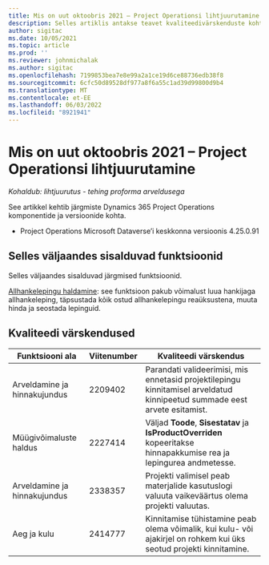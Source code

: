 ```yaml
---
title: Mis on uut oktoobris 2021 – Project Operationsi lihtjuurutamine
description: Selles artiklis antakse teavet kvaliteedivärskenduste kohta, mis on saadaval Project Operations lite juurutuse 2021. aasta oktoobri väljaandes.
author: sigitac
ms.date: 10/05/2021
ms.topic: article
ms.prod: ''
ms.reviewer: johnmichalak
ms.author: sigitac
ms.openlocfilehash: 7199853bea7e8e99a2a1ce19d6ce88736edb38f8
ms.sourcegitcommit: 6cfc50d89528df977a8f6a55c1ad39d99800d9b4
ms.translationtype: MT
ms.contentlocale: et-EE
ms.lasthandoff: 06/03/2022
ms.locfileid: "8921941"
---
```

# <a name="whats-new-october-2021---project-operations-lite-deployment"></a>Mis on uut oktoobris 2021 – Project Operationsi lihtjuurutamine

_Kohaldub: lihtjuurutus - tehing proforma arveldusega_

See artikkel kehtib järgmiste Dynamics 365 Project Operations komponentide ja versioonide kohta.

  - Project Operations Microsoft Dataverse’i keskkonna versioonis 4.25.0.91


## <a name="features-included-in-this-release"></a>Selles väljaandes sisalduvad funktsioonid

Selles väljaandes sisalduvad järgmised funktsioonid.

[Allhankelepingu haldamine](../subcontracting/managing-subcontracts-overview.md): see funktsioon pakub võimalust luua hankijaga allhankeleping, täpsustada kõik ostud allhankelepingu reaüksustena, muuta hinda ja seostada lepinguid.


## <a name="quality-updates"></a>Kvaliteedi värskendused

| **Funktsiooni ala** | **Viitenumber** | **Kvaliteedi värskendus** |
| --- | --- | --- |
| Arveldamine ja hinnakujundus | 2209402 | Parandati valideerimisi, mis ennetasid projektilepingu kinnitamisel arveldatud kinnipeetud summade eest arvete esitamist. |
|   Müügivõimaluste haldus | 2227414 | Väljad **Toode**, **Sisestatav** ja **IsProductOverriden** kopeeritakse hinnapakkumise rea ja lepingurea andmetesse. |
| Arveldamine ja hinnakujundus | 2338357 | Projekti valimisel peab materjalide kasutuslogi valuuta vaikeväärtus olema projekti valuutas. |
| Aeg ja kulu | 2414777 | Kinnitamise tühistamine peab olema võimalik, kui kulu- või ajakirjel on rohkem kui üks seotud projekti kinnitamine. |
